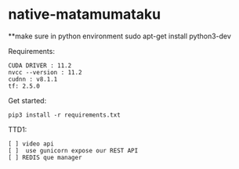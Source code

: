 # native-matamumataku
**make sure in python environment
sudo apt-get install python3-dev

Requirements: 

    CUDA DRIVER : 11.2
    nvcc --version : 11.2
    cudnn : v8.1.1
    tf: 2.5.0
 
Get started:

    pip3 install -r requirements.txt
    
TTD1:
    
    [ ] video api
    [ ]  use gunicorn expose our REST API
    [ ] REDIS que manager
